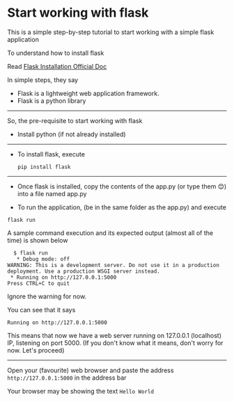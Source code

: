 # Start working with flask
This is a simple step-by-step tutorial to start working with a simple flask application

To understand how to install flask 

Read [Flask Installation Official Doc](https://flask.palletsprojects.com/en/3.0.x/installation/)

In simple steps, they say


* Flask is a lightweight web application framework.
* Flask is a python library

----

So, the pre-requisite to start working with flask

* Install python (if not already installed)

----
  
* To install flask, execute

  `pip install flask`

----
* Once flask is installed, copy the contents of the app.py (or type them 😊) into a file named app.py

* To run the application, (be in the same folder as the app.py) and execute

`flask run`

A sample command execution and its expected output (almost all of the time) is shown below

```
  $ flask run
   * Debug mode: off
WARNING: This is a development server. Do not use it in a production deployment. Use a production WSGI server instead.
 * Running on http://127.0.0.1:5000
Press CTRL+C to quit
```

Ignore the warning for now.

You can see that it says

`Running on http://127.0.0.1:5000`

This means that now we have a web server running on 127.0.0.1 (localhost) IP, listening on port 5000.
(If you don't know what it means, don't worry for now. Let's proceed)

----

Open your (favourite) web browser and paste the address `http://127.0.0.1:5000` in the address bar

Your browser may be showing the text `Hello World`
